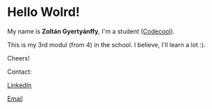 # Hello Wolrd!

My name is **Zoltán Gyertyánffy**, I'm a student ([Codecool](http://codecool.com)).

This is my 3rd modul (from 4) in the school. I believe, I'll learn a lot :). 

Cheers!

Contact: 

[LinkedIn](https://www.linkedin.com/in/gyertya/)

[Email](mailto:gyertya@gmail.com)
